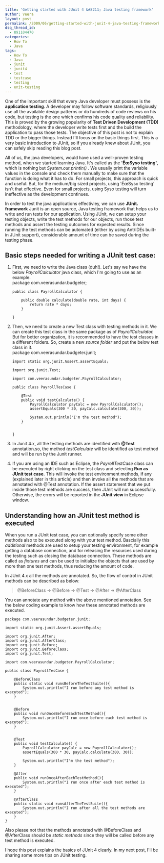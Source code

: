 ```yaml
---
title: 'Getting started with JUnit 4 &#8211; Java testing framework'
author: Veera
layout: post
permalink: /2009/06/getting-started-with-junit-4-java-testing-framework/
dsq_thread_id:
  - 891104470
categories:
  - How To
  - Java
tags:
  - How To
  - Java
  - junit
  - junit4
  - test
  - testcase
  - testing
  - unit-testing
---
```


One of the important skill that every Java developer must possess is the **application testing**. A developer may follow software standards, religiously use all the available design patterns or do hundreds of code reviews on his code, but testing is the one which confirms his code quality and reliability. This is proved by the growing popularity of **Test Driven Development (TDD)** methodology, where the developer write tests first and the build the application to pass those tests. The objective of this post is not to explain TDD or the bigger things. Instead I'll focus on the basic things first. This is a very basic introduction to JUnit, so if you already knew about JUnit, you can safely skip reading this blog post.



All of us, the java developers, would have used a well-proven testing method, when we started learning Java. It's called as the **'ËœSyso testing'**, which is nothing but *System.out.println()* . We usually print the variable values in the console and check them manually to make sure that the function is doing what it has to do. For small projects, this approach is quick and useful. But, for the medium/big sized projects, using 'ËœSyso testing' isn't that effective. Even for small projects, using Syso testing will turn ineffective as the development continues.

In order to test the java applications effectivley, we can use **JUnit. framework** Junit is an open source, Java testing framework that helps us to write and run tests for our application. Using JUnit, we can setup your testing objects, write the test methods for our objects, run those test methods and assert the testing outcomes for expected results. Since running the test methods can be automated (either by using Ant/IDEs built-in JUnit support), considerable amount of time can be saved during the testing phase.

## Basic steps needed for writing a JUnit test case:

1.  First, we need to write the Java class (duh!). Let's say we have the below *PayrollCalculator* java class, which I'm going to use as an example.  
        package com.veerasundar.budgeter;
        
        public class PayrollCalculator {
        
        	public double calculate(double rate, int days) {
        		return rate * days;
        	}
        
        }
        

2.  Then, we need to create a new Test class with testing methods in it. We can create this test class in the same package as of *PayrollCalculator.* But for better organization, it is recommended to have the test classes in a different folders. So, create a new *source folder* and put the below test class in it.  
        package com.veerasundar.budgeter.junit;
        
        import static org.junit.Assert.assertEquals;
        
        import org.junit.Test;
        
        import com.veerasundar.budgeter.PayrollCalculator;
        
        public class PayrollTesCase {
        	
        	@Test
        	public void testCalculate() {
        		PayrollCalculator payCalc = new PayrollCalculator();
        		assertEquals(300 * 30, payCalc.calculate(300, 30));
        		
        		System.out.println("I'm the test method");
        	}
        	
        
        }
        
        

3.  In Junit 4.x, all the testing methods are identified with **@Test** annotation.so, the method *testCalculate* will be identified as test method and will be run by the Junit runner.
4.  If you are using an IDE such as Eclipse, the *PayrollTestCase* class can be executed by right clicking on the test class and selecting **Run as JUnit test case.** This will invoke the test environment methods, if any (explained later in this article) and then invoke all the methods that are annotated with @Test annotation. If the assert statement that we put inside those test methods are success, then JUnit will run successfully. Otherwise, the errors will be reported in the **JUnit view** in Eclipse window.



## Understanding how an JUnit test method is executed

When you run a JUnit test case, you can optionally specify some other methods also to be executed along with your test method. Bascially this *additional* methods are used to setup your testing environment, for example getting a database connection, and for releasing the resources used during the testing such as closing the database connection. These methods are called as *fixtures* and can be used to initialize the objects that are used by more than one test methods, thus reducing the amount of code.

In JUnit 4.x all the methods are annotated. So, the flow of control in JUnit methods can be described as below:

> @BeforeClass -> @Before -> @Test -> @After -> @AfterClass

You can annotate any method with the above mentioned annotation. See the below coding example to know how these annotated methods are executed.

    package com.veerasundar.budgeter.junit;
    
    import static org.junit.Assert.assertEquals;
    
    import org.junit.After;
    import org.junit.AfterClass;
    import org.junit.Before;
    import org.junit.BeforeClass;
    import org.junit.Test;
    
    import com.veerasundar.budgeter.PayrollCalculator;
    
    public class PayrollTesCase {
    	
    	@BeforeClass
    	public static void runsBeforeTheTestSuite(){
    		System.out.println("I run before any test method is executed");	
    	}
    
    	
    	@Before
    	public void runOnceBeforeEachTestMethod(){
    		System.out.println("I run once before each test method is executed");
    	}
    	
    
    	@Test
    	public void testCalculate() {
    		PayrollCalculator payCalc = new PayrollCalculator();
    		assertEquals(300 * 30, payCalc.calculate(300, 30));
    		
    		System.out.println("I'm the test method");
    	}
    	
    	@After
    	public void runOnceAfterEachTestMethod(){
    		System.out.println("I run once after each test method is executed");
    	}
    	
    	@AfterClass
    	public static void runsAfterTheTestSuite(){
    		System.out.println("I run after all the test methods are executed");	
    	}
    }
    
    

Also please not that the methods annotated with @BeforeClass and @AfterClass should be *static methods* since they will be called before any test method is executed.

I hope this post explains the basics of JUnit 4 clearly. In my next post, I'll be sharing some more tips on JUnit testing.